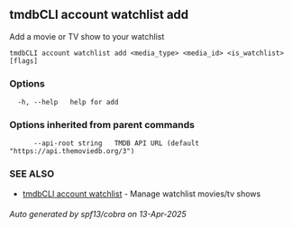 ## tmdbCLI account watchlist add

Add a movie or TV show to your watchlist

```
tmdbCLI account watchlist add <media_type> <media_id> <is_watchlist> [flags]
```

### Options

```
  -h, --help   help for add
```

### Options inherited from parent commands

```
      --api-root string   TMDB API URL (default "https://api.themoviedb.org/3")
```

### SEE ALSO

* [tmdbCLI account watchlist](tmdbCLI_account_watchlist.md)	 - Manage watchlist movies/tv shows

###### Auto generated by spf13/cobra on 13-Apr-2025
